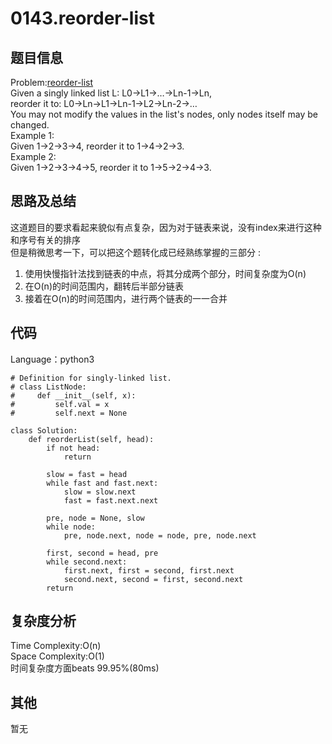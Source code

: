 # 0143.reorder-list  

## 题目信息  
Problem:[reorder-list](https://leetcode.com/problems/reorder-list/)  
Given a singly linked list L: L0→L1→…→Ln-1→Ln,  
reorder it to: L0→Ln→L1→Ln-1→L2→Ln-2→…  
You may not modify the values in the list's nodes, only nodes itself may be changed.  
Example 1:  
Given 1->2->3->4, reorder it to 1->4->2->3.  
Example 2:  
Given 1->2->3->4->5, reorder it to 1->5->2->4->3.  

## 思路及总结
这道题目的要求看起来貌似有点复杂，因为对于链表来说，没有index来进行这种和序号有关的排序  
但是稍微思考一下，可以把这个题转化成已经熟练掌握的三部分 :  
1. 使用快慢指针法找到链表的中点，将其分成两个部分，时间复杂度为O(n)  
2. 在O(n)的时间范围内，翻转后半部分链表  
3. 接着在O(n)的时间范围内，进行两个链表的一一合并

## 代码
Language：python3  
```
# Definition for singly-linked list.
# class ListNode:
#     def __init__(self, x):
#         self.val = x
#         self.next = None

class Solution:
    def reorderList(self, head):
        if not head:
            return
        
        slow = fast = head 
        while fast and fast.next:
            slow = slow.next
            fast = fast.next.next

        pre, node = None, slow
        while node:
            pre, node.next, node = node, pre, node.next
    
        first, second = head, pre
        while second.next:
            first.next, first = second, first.next
            second.next, second = first, second.next
        return 
```

## 复杂度分析  
Time Complexity:O(n)  
Space Complexity:O(1)  
时间复杂度方面beats 99.95%(80ms)  

## 其他  
暂无
  
  
